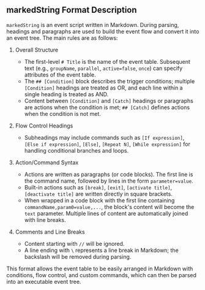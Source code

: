## markedString Format Description

`markedString` is an event script written in Markdown. During parsing, headings and paragraphs are used to build the event flow and convert it into an event tree. The main rules are as follows:

1. Overall Structure

   * The first-level `# Title` is the name of the event table. Subsequent text (e.g., `groupName`, `parallel`, `active=false`, `once`) can specify attributes of the event table.
   * The `## [Condition]` block describes the trigger conditions; multiple `[Condition]` headings are treated as OR, and each line within a single heading is treated as AND.
   * Content between `[Condition]` and `[Catch]` headings or paragraphs are actions when the condition is met; `## [Catch]` defines actions when the condition is not met.

2. Flow Control Headings

   * Subheadings may include commands such as `[If expression]`, `[Else if expression]`, `[Else]`, `[Repeat N]`, `[While expression]` for handling conditional branches and loops.

3. Action/Command Syntax

   * Actions are written as paragraphs (or code blocks). The first line is the command name, followed by lines in the form `parameter=value`.
   * Built-in actions such as `[break]`, `[exit]`, `[activate title]`, `[deactivate title]` are written directly in square brackets.
   * When wrapped in a code block with the first line containing `commandName,param0=value,...`, the block's content will become the `text` parameter. Multiple lines of content are automatically joined with line breaks.

4. Comments and Line Breaks

   * Content starting with `//` will be ignored.
   * A line ending with `\` represents a line break in Markdown; the backslash will be removed during parsing.

This format allows the event table to be easily arranged in Markdown with conditions, flow control, and custom commands, which can then be parsed into an executable event tree.
